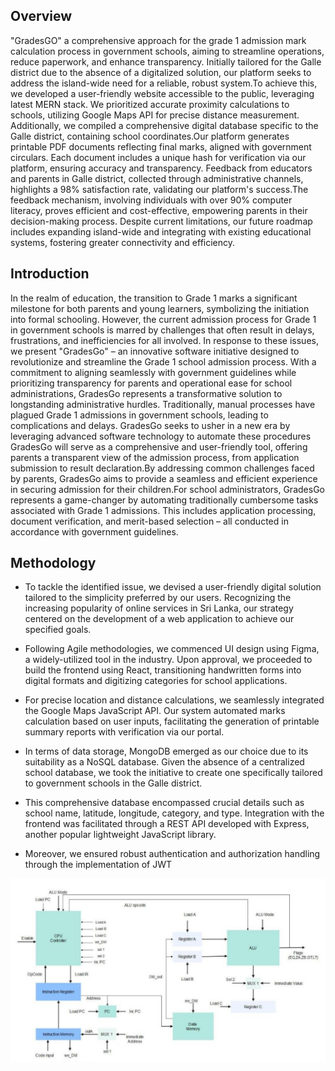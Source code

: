 ## Overview
"GradesGO" a comprehensive approach for the grade 1 admission mark calculation process in government schools, aiming to streamline operations, reduce paperwork, and enhance transparency. Initially tailored for the Galle district due to the absence of a digitalized solution, our platform seeks to address the island-wide need for a reliable, robust system.To achieve this, we developed a user-friendly website accessible to the public, leveraging latest MERN stack. We prioritized accurate proximity calculations to schools, utilizing Google Maps API for precise distance measurement. Additionally, we compiled a comprehensive digital database specific to the Galle district, containing school coordinates.Our platform generates printable PDF documents reflecting final marks, aligned with government circulars. Each document includes a unique hash for verification via our platform, ensuring accuracy and transparency. Feedback from educators and parents in Galle district, collected through administrative channels, highlights a 98% satisfaction rate, validating our 
platform's success.The feedback mechanism, involving individuals with over 90% computer literacy, proves efficient and cost-effective, empowering parents in their decision-making process. Despite current limitations, our future roadmap includes expanding island-wide and integrating with existing educational systems, fostering greater connectivity and efficiency.


## Introduction

In the realm of education, the transition to Grade 1 marks a significant milestone for both parents and young learners, symbolizing the initiation into formal schooling. However, the current admission process for Grade 1 in government schools is marred by challenges that often result in delays, frustrations, and inefficiencies for all involved. In response to these issues, we present "GradesGo" – an innovative software initiative designed to revolutionize and streamline the Grade 1 school admission process. With a commitment to aligning seamlessly with government guidelines while prioritizing transparency for parents and operational ease for school administrations, GradesGo represents a transformative solution to longstanding administrative hurdles. Traditionally, manual processes have plagued Grade 1 admissions in government schools, leading to complications and delays. GradesGo seeks to usher in a new era by leveraging advanced software technology to automate these procedures GradesGo will serve as a comprehensive and user-friendly tool, offering parents a transparent view of the admission process, from application submission to result declaration.By addressing common challenges faced by parents, GradesGo aims to provide a seamless and efficient experience in securing admission for their children.For school administrators, GradesGo represents a game-changer by automating traditionally cumbersome tasks associated with Grade 1 admissions. This includes application processing, document verification, and merit-based selection – all conducted in accordance with government guidelines. 

## Methodology

- To tackle the identified issue, we devised a user-friendly digital solution tailored to the simplicity preferred by our users. Recognizing the increasing popularity of online services in Sri Lanka, our strategy centered on the development of a web application to achieve our specified goals. 

- Following Agile methodologies, we commenced UI design using Figma, a widely-utilized tool in the industry. Upon approval, we proceeded to build the frontend using React, transitioning handwritten forms into digital formats and digitizing categories for school applications.

- For precise location and distance calculations, we seamlessly integrated the Google Maps JavaScript API. Our system automated marks calculation based on user inputs, facilitating the generation of printable summary reports with verification via our portal.

- In terms of data storage, MongoDB emerged as our choice due to its suitability as a NoSQL database. Given the absence of a centralized school database, we took the initiative to create one specifically tailored to government schools in the Galle district.

- This comprehensive database encompassed crucial details such as school name, latitude, longitude, category, and type. Integration with the frontend was facilitated through a REST API developed with Express, another popular lightweight JavaScript library. 

- Moreover, we ensured robust authentication and authorization handling through the implementation of JWT

![Main block diagram of the desired architecture](https://github.com/dineth99-bit/16-Bit-RISC-Processor/blob/main/main_block%20Diagram.jpg)


